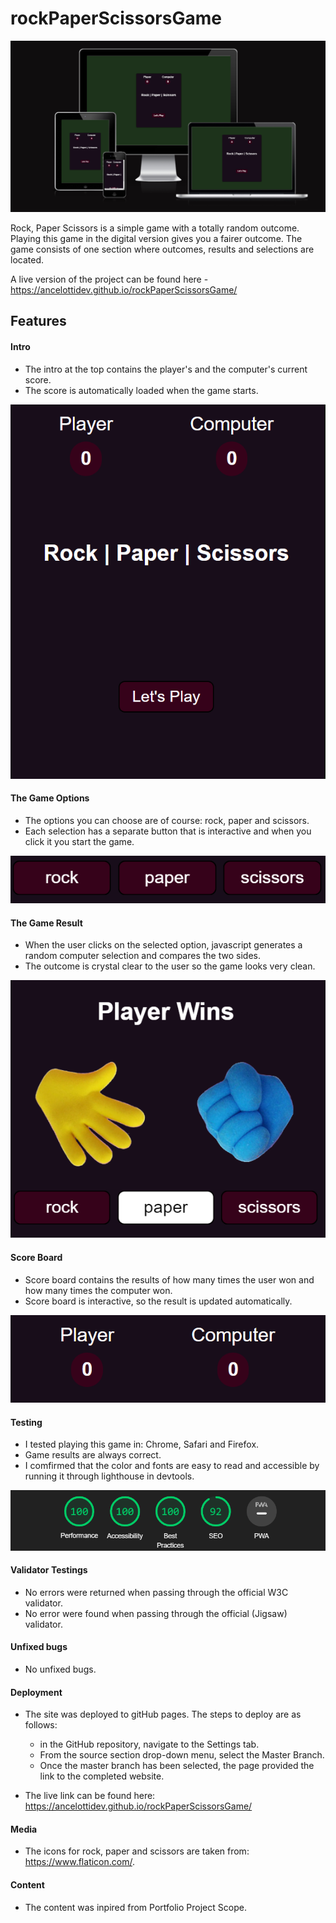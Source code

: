 # rockPaperScissorsGame
![Responsive screenshoot](./assets/responsivness.png)

Rock, Paper Scissors is a simple game with a totally random outcome. Playing this game in the digital version gives you a fairer outcome.
The game consists of one section where outcomes, results and selections are located.

A live version of the project can be found here - https://ancelottidev.github.io/rockPaperScissorsGame/

## Features

 #### Intro

  - The intro at the top contains the player's and the computer's current score.
  - The score is automatically loaded when the game starts.

  ![Header and Navigation](/assets/Let's%20Play.png)

  #### The Game Options

  - The options you can choose are of course: rock, paper and scissors.
  - Each selection has a separate button that is interactive and when you click it you start the game.

  ![The Game Options](/assets/options.png)

  #### The Game Result

  - When the user clicks on the selected option, javascript generates a random computer selection and compares the two sides.
  - The outcome is crystal clear to the user so the game looks very clean.

  ![The Game Result](/assets/outcomes-player.png)

  #### Score Board

  - Score board contains the results of how many times the user won and how many times the computer won.
  - Score board is interactive, so the result is updated automatically.

  ![Score Board](/assets/player-computer.png)

  #### Testing

  - I tested playing this game in: Chrome, Safari and Firefox.
  - Game results are always correct.
  - I comfirmed that the color and fonts are easy to read and accessible by running it through lighthouse in devtools.

  ![Testing](/assets/performance.png)

  #### Validator Testings

  - No errors were returned when passing through the official W3C validator.
  - No error were found when passing through the official (Jigsaw) validator.

  #### Unfixed bugs

  - No unfixed bugs.

  #### Deployment

  - The site was deployed to gitHub pages. The steps to deploy are as follows:
    - in the GitHub repository, navigate to the Settings tab.
    - From the source section drop-down menu, select the Master Branch.
    - Once the master branch has been selected, the page provided the link to the completed website.
  
  - The live link can be found here: https://ancelottidev.github.io/rockPaperScissorsGame/

  #### Media

  - The icons for rock, paper and scissors are taken from: https://www.flaticon.com/.

  #### Content

  - The content was inpired from Portfolio Project Scope.
